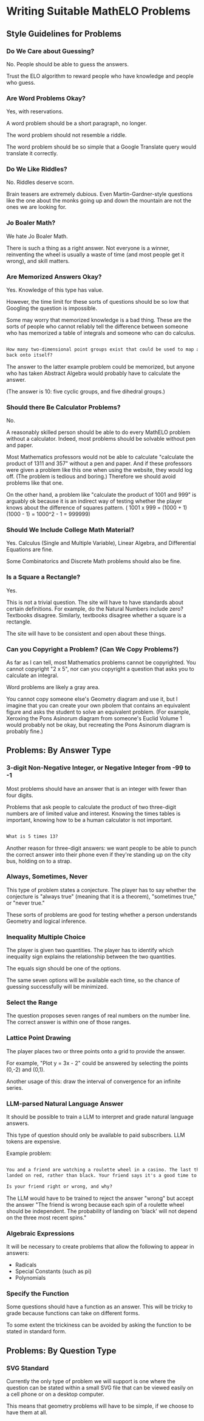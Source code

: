 # Writing Suitable MathELO Problems

## Style Guidelines for Problems

### Do We Care about Guessing?

No. People should be able to guess the answers.

Trust the ELO algorithm to reward people who have knowledge and people who guess.

### Are Word Problems Okay?

Yes, with reservations. 

A word problem should be a short paragraph, no longer.

The word problem should not resemble a riddle.

The word problem should be so simple that a Google Translate query would translate it correctly.

### Do We Like Riddles?

No. Riddles deserve scorn.

Brain teasers are extremely dubious. Even Martin-Gardner-style questions like the one about
the monks going up and down the mountain are not the ones we are looking for.

### Jo Boaler Math?

We hate Jo Boaler Math.

There is such a thing as a right answer. Not everyone is a winner, reinventing the wheel is usually a 
waste of time (and most people get it wrong), and skill matters.

### Are Memorized Answers Okay?

Yes. Knowledge of this type has value.

However, the time limit for these sorts of questions should be so low that Googling the question is 
impossible.

Some may worry that memorized knowledge is a bad thing. These are the sorts of people who cannot 
reliably tell the difference between someone who has memorized a table of integrals and someone
who can do calculus.

``` tex

How many two-dimensional point groups exist that could be used to map an infinite tesselation 
back onto itself?


```

The answer to the latter example problem could be memorized, but anyone who has taken Abstract Algebra 
would probably have to calculate the answer. 

(The answer is 10: five cyclic groups, and five dihedral groups.)

### Should there Be Calculator Problems?

No. 

A reasonably skilled person should be able to do every MathELO problem without a calculator. Indeed,
most problems should be solvable without pen and paper.

Most Mathematics professors would not be able to calculate "calculate the product of 1311 and 357" 
without a pen and paper. And
if these professors were given a problem like this one when using the website, they would log off. 
(The problem is tedious and boring.) Therefore we should avoid problems like that one.

On the other hand, a problem like "calculate the product of 1001 and 999" is arguably ok because it 
is an indirect way of testing whether the player knows about the difference of squares pattern. ( 1001 x 999 = (1000 + 1)(1000 - 1) = 1000^2 - 1 = 999999)

### Should We Include College Math Material?

Yes. Calculus (Single and Multiple Variable), Linear Algebra, and Differential Equations are fine.

Some Combinatorics and Discrete Math problems should also be fine.

### Is a Square a Rectangle?

Yes.

This is not a trivial question. The site will have to have standards about certain definitions. For 
example, do the Natural Numbers include zero? Textbooks disagree. Similarly, textbooks disagree 
whether a square is a rectangle.

The site will have to be consistent and open about these things.

### Can you Copyright a Problem? (Can We Copy Problems?)

As far as I can tell, most Mathematics problems cannot be copyrighted. You cannot copyright "2 x 5",
nor can you copyright a question that asks you to calculate an integral.

Word problems are likely a gray area.

You cannot copy someone else's Geometry diagram and use it, but I imagine that you can create your
own pbolem that contains an equivalent figure and asks the student to solve an equivalent problem. 
(For example, Xeroxing the Pons Asinorum diagram from someone's Euclid Volume 1 would probably not 
be okay, but recreating the Pons Asinorum diagram is probably fine.)

## Problems: By Answer Type

### 3-digit Non-Negative Integer, or Negative Integer from -99 to -1

Most problems should have an answer that is an integer with
fewer than four digits.

Problems that ask people to calculate the product of two three-digit numbers are of limited value
and interest. Knowing the times tables is important, knowing how to be a human calculator is not important.

``` tex

What is 5 times 13?

```

Another reason for three-digit answers: we want people to be able to punch the correct answer into their phone even if they're standing up on the city bus, holding on to a strap.

### Always, Sometimes, Never 

This type of problem states a conjecture. The player has to say whether the conjecture is "always true" (meaning that it is a theorem), "sometimes true," or "never true." 

These sorts of problems are good for testing whether a person understands Geometry and logical 
inference.

### Inequality Multiple Choice

The player is given two quantities. The player has to identify which inequality sign explains the
relationship between the two quantities.

The equals sign should be one of the options. 

The same seven options will be available each time, so the chance of guessing successfully will
be minimized.

### Select the Range

The question proposes seven ranges of real numbers on the number line. The correct answer is within
one of those ranges.

### Lattice Point Drawing

The player places two or three points onto a grid to provide the answer. 

For example, "Plot y = 3x - 2" could be answered by selecting the points (0,-2) and (0,1). 

Another usage of this: draw the interval of convergence for an infinite series.

### LLM-parsed Natural Language Answer

It should be possible to train a LLM to interpret and grade natural language answers.

This type of question should only be available to paid subscribers. LLM tokens are expensive.

Example problem:

``` tex

You and a friend are watching a roulette wheel in a casino. The last three spins of the wheel have
landed on red, rather than black. Your friend says it's a good time to bet on black, because it's 'due.'

Is your friend right or wrong, and why?

```

The LLM would have to be trained to reject the answer "wrong" but accept the answer "The friend is 
wrong because each spin of a roulette wheel should be independent. The probability of landing on 'black' will not depend on the three most recent spins."


### Algebraic Expressions

It will be necessary to create problems that allow the following to appear in answers:

 - Radicals
 - Special Constants (such as pi)
 - Polynomials

### Specify the Function

Some questions should have a function as an answer. This will be tricky to grade because functions
can take on different forms.

To some extent the trickiness can be avoided by asking the function to be stated in standard form.

## Problems: By Question Type

### SVG Standard

Currently the only type of problem we will support is one where the question can be stated within
a small SVG file that can be viewed easily on a cell phone or on a desktop computer.

This means that geometry problems will have to be simple, if we choose to have them at all.
